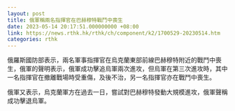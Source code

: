 ```yaml
---
layout: post
title: 俄軍稱兩名指揮官在巴赫穆特戰鬥中喪生　
date: 2023-05-14 20:17:51.000000000 +08:00
link: https://news.rthk.hk/rthk/ch/component/k2/1700529-20230514.htm
categories: rthk
---
```


俄羅斯國防部表示，兩名軍事指揮官在烏克蘭東部前線巴赫穆特附近的戰鬥中喪生，俄軍的聲明表示，俄軍成功擊追烏軍兩次進攻，但烏軍在第三次進攻時，其中一名指揮官在撤離戰場時受重傷，及後不治，另一名指揮官亦在戰鬥中喪生。

俄軍又表示，烏克蘭軍方在過去一日，嘗試對巴赫穆特發動大規模進攻，俄軍聲稱成功擊退烏軍。
